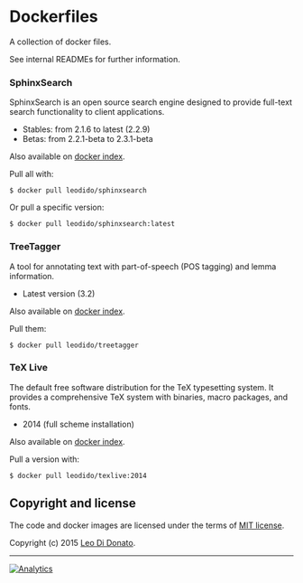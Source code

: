 Dockerfiles
===========

A collection of docker files.

See internal READMEs for further information.

### SphinxSearch

SphinxSearch is an open source search engine designed to provide full-text search functionality to client applications.

- Stables: from 2.1.6 to latest (2.2.9)
- Betas: from 2.2.1-beta to 2.3.1-beta

Also available on [docker index](https://registry.hub.docker.com/u/leodido/sphinxsearch).

Pull all with:

```
$ docker pull leodido/sphinxsearch
```

Or pull a specific version:

```
$ docker pull leodido/sphinxsearch:latest
```

### TreeTagger

A tool for annotating text with part-of-speech (POS tagging) and lemma information.

- Latest version (3.2)

Also available on [docker index](https://registry.hub.docker.com/u/leodido/treetagger).

Pull them:

```
$ docker pull leodido/treetagger
```

### TeX Live

The default free software distribution for the TeX typesetting system. It provides a comprehensive TeX system with binaries, macro packages, and fonts.

- 2014 (full scheme installation)

Also available on [docker index](https://registry.hub.docker.com/u/leodido/texlive).

Pull a version with:

```
$ docker pull leodido/texlive:2014
```

## Copyright and license

The code and docker images are licensed under the terms of [MIT license](#LICENSE).

Copyright (c) 2015 [Leo Di Donato](http://www.github.com/leodido).

---

[![Analytics](https://ga-beacon.appspot.com/UA-49657176-1/dockerfiles)](https://github.com/igrigorik/ga-beacon)
